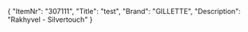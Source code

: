 {
  "ItemNr": "307111",
  "Title": "test",
  "Brand": "GILLETTE",
  "Description": "Rakhyvel - Silvertouch"
}